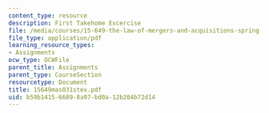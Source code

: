 ```yaml
---
content_type: resource
description: First Takehome Excercise
file: /media/courses/15-649-the-law-of-mergers-and-acquisitions-spring-2003/b59b141566898a97bd0a12b204b72d14_15649mas031stex.pdf
file_type: application/pdf
learning_resource_types:
- Assignments
ocw_type: OCWFile
parent_title: Assignments
parent_type: CourseSection
resourcetype: Document
title: 15649mas031stex.pdf
uid: b59b1415-6689-8a97-bd0a-12b204b72d14
---
```

